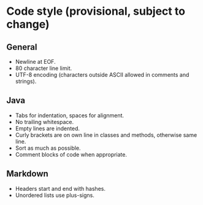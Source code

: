 # Code style (provisional, subject to change) #

## General ##

+ Newline at EOF.
+ 80 character line limit.
+ UTF-8 encoding (characters outside ASCII allowed in comments and strings).

## Java ##

+ Tabs for indentation, spaces for alignment.
+ No trailing whitespace.
+ Empty lines are indented.
+ Curly brackets are on own line in classes and methods, otherwise same line.
+ Sort as much as possible.
+ Comment blocks of code when appropriate.

## Markdown ##

+ Headers start and end with hashes.
+ Unordered lists use plus-signs.

